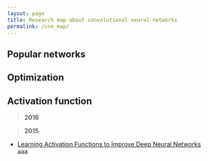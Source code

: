 ```yaml
---
layout: page
title: Research map about convolutional neural networks
permalink: /cnn_map/
---
```


## Popular networks


## Optimization


## Activation function

> **2016**



> **2015**

* [Learning Activation Functions to Improve Deep Neural Networks](http://arxiv.org/abs/1412.6830)  
aaa
